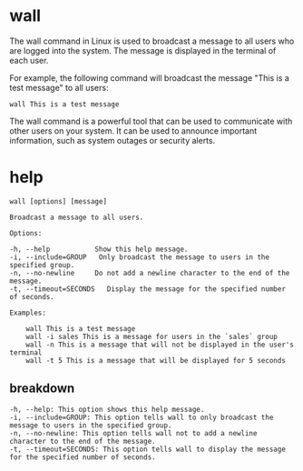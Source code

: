 # wall 

The wall command in Linux is used to broadcast a message to all users who are logged into the system. The message is displayed in the terminal of each user.

For example, the following command will broadcast the message "This is a test message" to all users:

`wall This is a test message`

The wall command is a powerful tool that can be used to communicate with other users on your system. It can be used to announce important information, such as system outages or security alerts. 

# help 

```
wall [options] [message]

Broadcast a message to all users.

Options:

-h, --help           Show this help message.
-i, --include=GROUP   Only broadcast the message to users in the specified group.
-n, --no-newline     Do not add a newline character to the end of the message.
-t, --timeout=SECONDS   Display the message for the specified number of seconds.

Examples:

    wall This is a test message
    wall -i sales This is a message for users in the `sales` group
    wall -n This is a message that will not be displayed in the user's terminal
    wall -t 5 This is a message that will be displayed for 5 seconds
```



## breakdown

```
-h, --help: This option shows this help message.
-i, --include=GROUP: This option tells wall to only broadcast the message to users in the specified group.
-n, --no-newline: This option tells wall not to add a newline character to the end of the message.
-t, --timeout=SECONDS: This option tells wall to display the message for the specified number of seconds.
```
